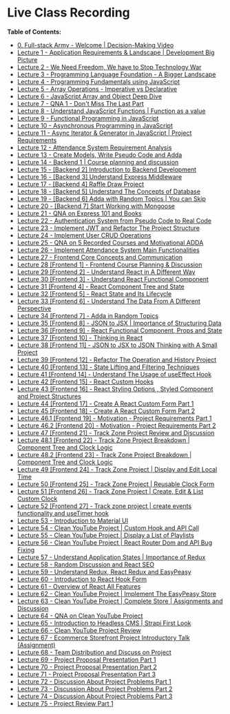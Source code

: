 # Live Class Recording

**Table of Contents:**

- [0. Full-stack Army - Welcome | Decision-Making Video](https://www.youtube.com/watch?v=ewBBT6Iph0M&t=784s)
- [Lecture 1 - Application Requirements & Landscape | Development Big Picture](https://youtu.be/AnD2KuKNsxE)
- [Lecture 2 - We Need Freedom, We have to Stop Technology War](https://youtu.be/9ltapy7kK5w)
- [Lecture 3 - Programming Language Foundation - A Bigger Landscape](https://youtu.be/1LWq-OdB7jY)
- [Lecture 4 - Programming Fundamentals using JavaScript](https://youtu.be/tAkUXTvm-xo)
- [Lecture 5 - Array Operations - Imperative vs Declarative](https://youtu.be/LADJO7KniNY)
- [Lecture 6 - JavaScript Array and Object Deep Dive](https://youtu.be/Mr5rksCjybA)
- [Lecture 7 - QNA 1 - Don't Miss The Last Part](https://youtu.be/TAa7gSbPVis)
- [Lecture 8 - Understand JavaScript Functions | Function as a value](https://youtu.be/lctjTl1ftdw)
- [Lecture 9 - Functional Programming in JavaScript](https://youtu.be/wMy2IZ12mxM)
- [Lecture 10 - Asynchronous Programming in JavaScript](https://youtu.be/OCkxS7W3gwU)
- [Lecture 11 - Async Iterator & Generator in JavaScript | Project Requirements](https://youtu.be/phzeyHwoIrQ)
- [Lecture 12 - Attendance System Requirement Analysis](https://youtu.be/Gsj7uU_7Um4)
- [Lecture 13 - Create Models, Write Pseudo Code and Adda](https://youtu.be/BfGOYh9Fdwg)
- [Lecture 14 - Backend 1 | Course planning and discussion](https://youtu.be/QBTOAGGgehA)
- [Lecture 15 - [Backend 2] Introduction to Backend Development](https://youtu.be/Mc6UEF957hU)
- [Lecture 16 - [Backend 3] Understand Express Middleware](https://youtu.be/kXeNJJ4mQ7w)
- [Lecture 17 - [Backend 4] Raffle Draw Project](https://youtu.be/4D2DIu8bhqU)
- [Lecture 18 - [Backend 5] Understand The Concepts of Database](https://youtu.be/SyKO3oZLz00)
- [Lecture 19 - [Backend 6] Adda with Random Topics | You can Skip](https://youtu.be/mqq5VgRMIho)
- [Lecture 20 - [Backend 7] Start Working with Mongoose](https://youtu.be/y5Rism0fEqE)
- [Lecture 21 - QNA on Express 101 and Books](https://youtu.be/krI6QUCGHY4)
- [Lecture 22 - Authentication System from Pseudo Code to Real Code](https://youtu.be/0gl4grplEcI)
- [Lecture 23 - Implement JWT and Refactor The Project Structure](https://youtu.be/D5A5BSGQVBU)
- [Lecture 24 - Implement User CRUD Operations](https://youtu.be/xr0sKPvAipQ)
- [Lecture 25 - QNA on 5 Recorded Courses and Motivational ADDA](https://youtu.be/KseSdSmvvuM)
- [Lecture 26 - Implement Attendance System Main Functionalities](https://youtu.be/A5S7mWxqs2s)
- [Lecture 27 - Frontend Core Concepts and Communication](https://youtu.be/0T7YagglhFY)
- [Lecture 28 [Frontend 1] - Frontend Course Planning & Discussion](https://youtu.be/FppAFtsxICk)
- [Lecture 29 [Frontend 2] - Understand React in A Different Way](https://youtu.be/vmw-sSTFwAk)
- [Lecture 30 [Frontend 3] - Understand React Functional Component](https://youtu.be/KB5Ym33BvPc)
- [Lecture 31 [Frontend 4] - React Component Tree and State](https://youtu.be/ehGPlQzn8Rc)
- [Lecture 32 [Frontend 5] - React State and Its Lifecycle](https://youtu.be/F7zCmo7XM4Q)
- [Lecture 33 [Frontend 6] - Understand The Data From A Different Perspective](https://youtu.be/Vzg78nNw5UI)
- [Lecture 34 [Frontend 7] - Adda in Random Topics](https://youtu.be/f0Th4QKYQkM)
- [Lecture 35 [Frontend 8] - JSON to JSX | Importance of Structuring Data](https://youtu.be/rp97rUwOcjs)
- [Lecture 36 [Frontend 9] - React Functional Component, Props and State](https://youtu.be/4X1GkVnoECY)
- [Lecture 37 [Frontend 10] - Thinking in React](https://youtu.be/6PyLbaIn0tI)
- [Lecture 38 [Frontend 11] - JSON to JSX to JSON Thinking with A Small Project](https://youtu.be/3JUvn3uoUBI)
- [Lecture 39 [Frontend 12] - Refactor The Operation and History Project](https://youtu.be/6Q6CrZQY5go)
- [Lecture 40 [Frontend 13] - State Lifting and Filtering Techniques](https://youtu.be/Fyr62IfXd-Q)
- [Lecture 41 [Frontend 14] - Understand The Usage of useEffect Hook](https://youtu.be/AjEC_i3JZ5A)
- [Lecture 42 [Frontend 15] - React Custom Hooks](https://youtu.be/OqwJZIk0Oxw)
- [Lecture 43 [Frontend 16] - React Styling Options , Styled Component and Project Structures](https://youtu.be/0jBAGrnLFOo)
- [Lecture 44 [Frontend 17] - Create A React Custom Form Part 1](https://youtu.be/_oyuPun0Gck)
- [Lecture 45 [Frontend 18] - Create A React Custom Form Part 2](https://youtu.be/u9k1wKqb_o0)
- [Lecture 46.1 [Frontend 19] - Motivation - Project Requirements Part 1](https://youtu.be/ybI-tdMuzZQ)
- [Lecture 46.2 [Frontend 20] - Motivation - Project Requirements Part 2](https://youtu.be/HXy-pTfGR-k)
- [Lecture 47 [Frontend 21] - Track Zone Project Review and Discussion](https://youtu.be/zvPeZtmBpQs)
- [Lecture 48.1 [Frontend 22] - Track Zone Project Breakdown | Component Tree and Clock Logic](https://youtu.be/UfoxyEYlIVg)
- [Lecture 48.2 [Frontend 23] - Track Zone Project Breakdown | Component Tree and Clock Logic](https://youtu.be/CF2DndvTjps)
- [Lecture 49 [Frontend 24] - Track Zone Project | Display and Edit Local Time](https://youtu.be/Pxups_anpyM)
- [Lecture 50 [Frontend 25] - Track Zone Project | Reusable Clock Form](https://youtu.be/NaXQ4SCh0QQ)
- [Lecture 51 [Frontend 26] - Track Zone Project | Create, Edit & List Custom Clock](https://youtu.be/1_QqwTbnC08)
- [Lecture 52 [Frontend 27] - Track zone project | create events functionality and useTimer hook](https://youtu.be/514YU21dp4c)
- [Lecture 53 - Introduction to Material UI](https://youtu.be/RwOzRLOA9kA)
- [Lecture 54 - Clean YouTube Project | Custom Hook and API Call](https://youtu.be/3QqJUK1zKUM)
- [Lecture 55 - Clean YouTube Project | Display a List of Playlists](https://youtu.be/PUYLPkUz7-8)
- [Lecture 56 - Clean YouTube Project | React Router Dom and API Bug Fixing](https://youtu.be/8j30LJ9oViY)
- [Lecture 57 - Understand Application States | Importance of Redux](https://youtu.be/rSkJ6Hg63ik)
- [Lecture 58 - Random Discussion and React SEO](https://youtu.be/92fktZ-9zm8)
- [Lecture 59 - Understand Redux, React Redux and EasyPeasy](https://youtu.be/HmIqyTuMYCo)
- [Lecture 60 - Introduction to React Hook Form](https://youtu.be/CI1VDQe93mo)
- [Lecture 61 - Overview of React All Features](https://youtu.be/z-LuVF6B2yU)
- [Lecture 62 - Clean YouTube Project | Implement The EasyPeasy Store](https://youtu.be/i2Md8PgI8Ds)
- [Lecture 63 - Clean YouTube Project | Complete Store | Assignments and Discussion](https://youtu.be/KPvnW-5HcxQ)
- [Lecture 64 - QNA on Clean YouTube Project](https://youtu.be/JO_yMBcM2_k)
- [Lecture 65 - Introduction to Headless CMS | Strapi First Look](https://youtu.be/4Kabwl0VeJU)
- [Lecture 66 - Clean YouTube Project Review](https://youtu.be/8Fuxmt6JDzk)
- [Lecture 67 - Ecommerce Storefront Project Introductory Talk (Assignment)](https://youtu.be/p7-6YWu6qCM)
- [Lecture 68 - Team Distribution and Discuss on Project](https://youtu.be/PXlxUwOgWEY)
- [Lecture 69 - Project Proposal Presentation Part 1](https://youtu.be/CHcD_SrEO4U)
- [Lecture 70 - Project Proposal Presentation Part 2](https://youtu.be/NImVORjqRjc)
- [Lecture 71 - Project Proposal Presentation Part 3](https://youtu.be/xpGeLn0xVW4)
- [Lecture 72 - Discussion About Project Problems Part 1](https://youtu.be/zIN2aPW7LaY)
- [Lecture 73 - Discussion About Project Problems Part 2](https://youtu.be/t86E_4UW8_Q)
- [Lecture 74 - Discussion About Project Problems Part 3](https://youtu.be/jRinfJCku_k)
- [Lecture 75 - Project Review Part 1](https://youtu.be/G9iV2fFkE7Y)
